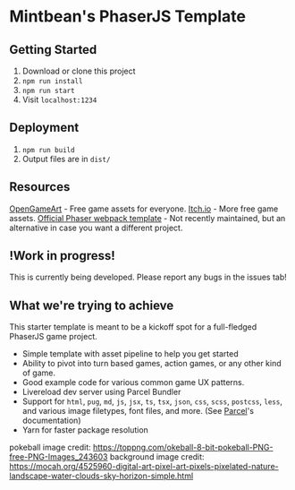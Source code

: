 # Mintbean's PhaserJS Template

## Getting Started

1. Download or clone this project
2. `npm run install`
3. `npm run start`
4. Visit `localhost:1234`

## Deployment

1. `npm run build`
2. Output files are in `dist/`

## Resources

[OpenGameArt](https://opengameart.org/) - Free game assets for everyone.
[Itch.io](https://itch.io/game-assets/free) - More free game assets.
[Official Phaser webpack template](https://github.com/photonstorm/phaser3-project-template) - Not recently maintained, but an alternative in case you want a different project.

## !Work in progress!

This is currently being developed. Please report any bugs in the issues tab!

## What we're trying to achieve

This starter template is meant to be a kickoff spot for a full-fledged PhaserJS game project.

- Simple template with asset pipeline to help you get started
- Ability to pivot into turn based games, action games, or any other kind of game.
- Good example code for various common game UX patterns.
- Livereload dev server using Parcel Bundler
- Support for `html`, `pug`, `md`, `js`, `jsx`, `ts`, `tsx`, `json`, `css`, `scss`, `postcss`, `less`, and various
  image filetypes, font files, and more. (See [Parcel](https://github.com/parcel-bundler/parcel)'s documentation)
- Yarn for faster package resolution


pokeball image credit: https://toppng.com/okeball-8-bit-pokeball-PNG-free-PNG-Images_243603
background image credit: https://mocah.org/4525960-digital-art-pixel-art-pixels-pixelated-nature-landscape-water-clouds-sky-horizon-simple.html
